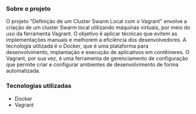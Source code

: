 ### Sobre o projeto
O projeto "Definição de um Cluster Swarm Local com o Vagrant" envolve a criação de um cluster Swarm local utilizando máquinas virtuais, por meio do uso da ferramenta Vagrant. O objetivo é aplicar técnicas que evitem as implementações manuais e melhorem a eficiência dos desenvolvedores. A tecnologia utilizada é o Docker, que é uma plataforma para desenvolvimento, implantação e execução de aplicativos em contêineres. O Vagrant, por sua vez, é uma ferramenta de gerenciamento de configuração que permite criar e configurar ambientes de desenvolvimento de forma automatizada.


### Tecnologias utilizadas
* Docker
* Vagrant


